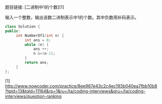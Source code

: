 题目链接: [二进制中1的个数][1]

输入一个整数，输出该数二进制表示中1的个数。其中负数用补码表示。

```cpp
class Solution {
public:
     int NumberOf1(int n) {
         int ans = 0;
         while (n) {
             ans ++;
             n &=(n-1);
         }
         return ans;
     }
};
```

[1] http://www.nowcoder.com/practice/8ee967e43c2c4ec193b040ea7fbb10b8?tpId=13&tqId=11164&rp=1&ru=/ta/coding-interviews&qru=/ta/coding-interviews/question-ranking